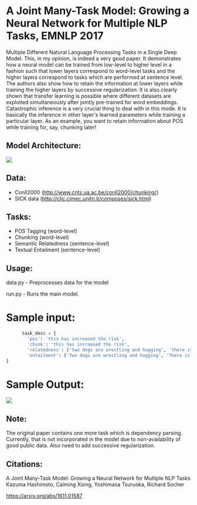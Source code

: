 # A Joint Many-Task Model: Growing a Neural Network for Multiple NLP Tasks, EMNLP 2017

Multiple Different Natural Language Processing Tasks in a Single Deep Model. This, in my opinion, is indeed a very good
paper. It demonstrates how a neural model can be trained from low-level to higher level in a fashion such that lower layers
correspond to word-level tasks and the higher layers correspond to tasks which are performed at sentence level.
The authors also show how to retain the information at lower layers while training the higher layers by successive regularization.
It is also clearly shown that transfer learning is possible where different datasets are exploited simultaneously after jointly
pre-trained for word embeddings. Catastrophic inference is a very crucial thing to deal with in this mode.
It is basically the inference in other layer's learned parameters while training a particular layer. As an example, you want to retain information about POS while training for, say, chunking later!

## Model Architecture:

![](images/model.png)

## Data:

* Conll2000 (http://www.cnts.ua.ac.be/conll2000/chunking/)
* SICK data (http://clic.cimec.unitn.it/composes/sick.html)

## Tasks:

* POS Tagging (word-level)
* Chunking (word-level)
* Semantic Relatedness (sentence-level)
* Textual Entailment (sentence-level)

## Usage:

data.py - Preprocesses data for the model

run.py  - Runs the main model.

# Sample input:

```python
      task_desc = {
        'pos': 'this has increased the risk',
        'chunk': 'this has increased the risk',
        'relatedness': ['two dogs are wrestling and hugging', 'there is no dog wrestling and hugging'],
        'entailment': ['Two dogs are wrestling and hugging', 'There is no dog wrestling and hugging']
}

```

# Sample Output:

![](images/result.png)


## Note:

The original paper contains one more task which is dependency parsing. Currently, that is not incorporated in the model due to
non-availability of good public data. Also need to add successive regularization.

## Citations:

A Joint Many-Task Model: Growing a Neural Network for Multiple NLP Tasks
Kazuma Hashimoto, Caiming Xiong, Yoshimasa Tsuruoka, Richard Socher

https://arxiv.org/abs/1611.01587
